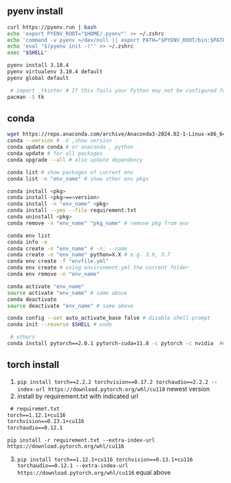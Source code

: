 
## pyenv install
```sh
curl https://pyenv.run | bash
echo 'export PYENV_ROOT="$HOME/.pyenv"' >> ~/.zshrc
echo 'command -v pyenv >/dev/null || export PATH="$PYENV_ROOT/bin:$PATH"' >> ~/.zshrc
echo 'eval "$(pyenv init -)"' >> ~/.zshrc
exec "$SHELL"

pyenv install 3.10.4
pyenv virtualenv 3.10.4 default
pyenv global default

 # import _tkinter # If this fails your Python may not be configured for Tk
pacman -S tk
```

## conda
```sh
wget https://repo.anaconda.com/archive/Anaconda3-2024.02-1-Linux-x86_64.sh # download install script
conda --version # -V ,show version
conda update conda # or anaconda , python
conda update # for all packages
conda upgrade --all # also update dependency

conda list # show packages of current env
conda list -n "env_name" # show other env pkgs

conda install <pkg>
conda install <pkg>==<version>
conda install -n "env_name" <pkg>
conda install --yes --file requirement.txt
conda uninstall <pkg>
conda remove -n "env_name" "pkg_name" # remove pkg from env

conda env list
conda info -e
conda create -n "env_name" # -n: --name
conda create -n "env_name" python=X.X # e.g. 3.9, 3.7
conda env create -f "envfile.yml"
conda env create # using environment.yml the current folder
conda env remove -n "env_name"

conda activate "env_name"
source activate "env_name" # same above
conda deactivate
source deactivate "env_name" # same above

conda config --set auto_activate_base false # disable shell prompt
conda init --reverse $SHELL # undo

 # others
conda install pytorch==2.0.1 pytorch-cuda=11.8 -c pytorch -c nvidia  ## install torch command
```

## torch install
1. `pip install torch==2.2.2 torchvision==0.17.2 torchaudio==2.2.2 --index-url https://download.pytorch.org/whl/cu118` newest version
2. install by requirement.txt with indicated url
```txt
 # requiremet.txt
torch==1.12.1+cu116
torchvision==0.13.1+cu116
torchaudio==0.12.1
```
`pip install -r requirement.txt --extra-index-url https://download.pytorch.org/whl/cu116`

3. `pip install torch==1.12.1+cu116 torchvision==0.13.1+cu116 torchaudio==0.12.1 --extra-index-url https://download.pytorch.org/whl/cu116` equal above

